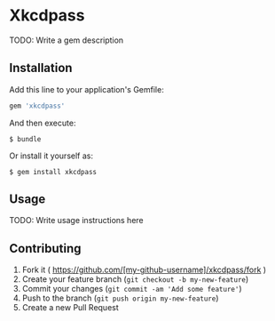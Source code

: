 # Xkcdpass

TODO: Write a gem description

## Installation

Add this line to your application's Gemfile:

```ruby
gem 'xkcdpass'
```

And then execute:

    $ bundle

Or install it yourself as:

    $ gem install xkcdpass

## Usage

TODO: Write usage instructions here

## Contributing

1. Fork it ( https://github.com/[my-github-username]/xkcdpass/fork )
2. Create your feature branch (`git checkout -b my-new-feature`)
3. Commit your changes (`git commit -am 'Add some feature'`)
4. Push to the branch (`git push origin my-new-feature`)
5. Create a new Pull Request
